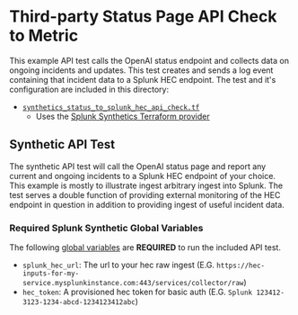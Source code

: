 # Third-party Status Page API Check to Metric
This example API test calls the OpenAI status endpoint and collects data on ongoing incidents and updates.
This test creates and sends a log event containing that incident data to a Splunk HEC endpoint. 
The test and it's configuration are included in this directory:
- [`synthetics_status_to_splunk_hec_api_check.tf`](./synthetics_status_to_splunk_hec_api_check.tf) 
    - Uses the [Splunk Synthetics Terraform provider](https://registry.terraform.io/providers/splunk/synthetics/latest/docs)

## Synthetic API Test
The synthetic API test will call the OpenAI status page and report any current and ongoing incidents to a Splunk HEC endpoint of your choice. This example is mostly to illustrate ingest arbitrary ingest into Splunk. The test serves a double function of providing external monitoring of the HEC endpoint in question in addition to providing ingest of useful incident data.


### Required Splunk Synthetic Global Variables
The following [global variables](https://docs.splunk.com/observability/en/synthetics/test-config/global-variables.html) are **REQUIRED** to run the included API test.
- `splunk_hec_url`: The url to your hec raw ingest (E.G. `https://hec-inputs-for-my-service.mysplunkinstance.com:443/services/collector/raw`)
- `hec_token`: A provisioned hec token for basic auth (E.G. `Splunk 123412-3123-1234-abcd-1234123412abc`)

